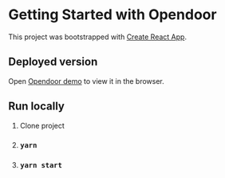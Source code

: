 # Getting Started with Opendoor

This project was bootstrapped with [Create React App](https://github.com/facebook/create-react-app).


## Deployed version

Open [Opendoor demo](https://glittering-capybara-a6925d.netlify.app/) to view it in the browser.

## Run locally

1. Clone project
2. ### `yarn` 
3. ### `yarn start`
